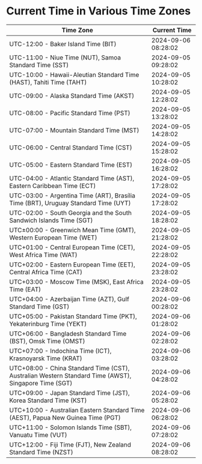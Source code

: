 # Current Time in Various Time Zones

| Time Zone | Current Time |
|-----------|--------------|
| UTC-12:00 - Baker Island Time (BIT) | 2024-09-06 08:28:02 |
| UTC-11:00 - Niue Time (NUT), Samoa Standard Time (SST) | 2024-09-05 09:28:02 |
| UTC-10:00 - Hawaii-Aleutian Standard Time (HAST), Tahiti Time (TAHT) | 2024-09-05 10:28:02 |
| UTC-09:00 - Alaska Standard Time (AKST) | 2024-09-05 12:28:02 |
| UTC-08:00 - Pacific Standard Time (PST) | 2024-09-05 13:28:02 |
| UTC-07:00 - Mountain Standard Time (MST) | 2024-09-05 14:28:02 |
| UTC-06:00 - Central Standard Time (CST) | 2024-09-05 15:28:02 |
| UTC-05:00 - Eastern Standard Time (EST) | 2024-09-05 16:28:02 |
| UTC-04:00 - Atlantic Standard Time (AST), Eastern Caribbean Time (ECT) | 2024-09-05 17:28:02 |
| UTC-03:00 - Argentina Time (ART), Brasília Time (BRT), Uruguay Standard Time (UYT) | 2024-09-05 17:28:02 |
| UTC-02:00 - South Georgia and the South Sandwich Islands Time (SGT) | 2024-09-05 18:28:02 |
| UTC±00:00 - Greenwich Mean Time (GMT), Western European Time (WET) | 2024-09-05 21:28:02 |
| UTC+01:00 - Central European Time (CET), West Africa Time (WAT) | 2024-09-05 22:28:02 |
| UTC+02:00 - Eastern European Time (EET), Central Africa Time (CAT) | 2024-09-05 23:28:02 |
| UTC+03:00 - Moscow Time (MSK), East Africa Time (EAT) | 2024-09-05 23:28:02 |
| UTC+04:00 - Azerbaijan Time (AZT), Gulf Standard Time (GST) | 2024-09-06 00:28:02 |
| UTC+05:00 - Pakistan Standard Time (PKT), Yekaterinburg Time (YEKT) | 2024-09-06 01:28:02 |
| UTC+06:00 - Bangladesh Standard Time (BST), Omsk Time (OMST) | 2024-09-06 02:28:02 |
| UTC+07:00 - Indochina Time (ICT), Krasnoyarsk Time (KRAT) | 2024-09-06 03:28:02 |
| UTC+08:00 - China Standard Time (CST), Australian Western Standard Time (AWST), Singapore Time (SGT) | 2024-09-06 04:28:02 |
| UTC+09:00 - Japan Standard Time (JST), Korea Standard Time (KST) | 2024-09-06 05:28:02 |
| UTC+10:00 - Australian Eastern Standard Time (AEST), Papua New Guinea Time (PGT) | 2024-09-06 06:28:02 |
| UTC+11:00 - Solomon Islands Time (SBT), Vanuatu Time (VUT) | 2024-09-06 07:28:02 |
| UTC+12:00 - Fiji Time (FJT), New Zealand Standard Time (NZST) | 2024-09-06 08:28:02 |
